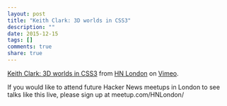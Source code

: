 ```yaml
---
layout: post
title: "Keith Clark: 3D worlds in CSS3"
description: ""
date: 2015-12-15
tags: []
comments: true
share: true
---
```


[Keith Clark: 3D worlds in CSS3](https://vimeo.com/75454802) from [HN
London](https://vimeo.com/hnlondon) on [Vimeo](https://vimeo.com).

  

If you would like to attend future Hacker News meetups in London to see talks
like this live, please sign up at meetup.com/HNLondon/

